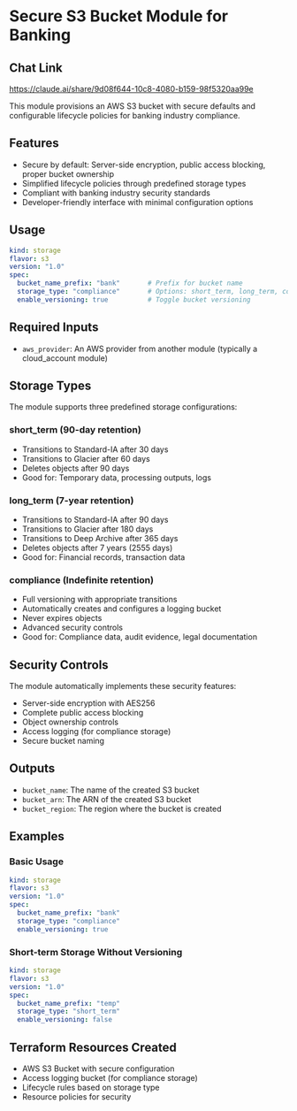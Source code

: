 # Secure S3 Bucket Module for Banking

## Chat Link
https://claude.ai/share/9d08f644-10c8-4080-b159-98f5320aa99e

This module provisions an AWS S3 bucket with secure defaults and configurable lifecycle policies for banking industry compliance.

## Features

- Secure by default: Server-side encryption, public access blocking, proper bucket ownership
- Simplified lifecycle policies through predefined storage types
- Compliant with banking industry security standards
- Developer-friendly interface with minimal configuration options

## Usage

```yaml
kind: storage
flavor: s3
version: "1.0"
spec:
  bucket_name_prefix: "bank"       # Prefix for bucket name
  storage_type: "compliance"       # Options: short_term, long_term, compliance
  enable_versioning: true          # Toggle bucket versioning
```

## Required Inputs

- `aws_provider`: An AWS provider from another module (typically a cloud_account module)

## Storage Types

The module supports three predefined storage configurations:

### short_term (90-day retention)
- Transitions to Standard-IA after 30 days
- Transitions to Glacier after 60 days
- Deletes objects after 90 days
- Good for: Temporary data, processing outputs, logs

### long_term (7-year retention)
- Transitions to Standard-IA after 90 days
- Transitions to Glacier after 180 days
- Transitions to Deep Archive after 365 days
- Deletes objects after 7 years (2555 days)
- Good for: Financial records, transaction data

### compliance (Indefinite retention)
- Full versioning with appropriate transitions
- Automatically creates and configures a logging bucket
- Never expires objects
- Advanced security controls
- Good for: Compliance data, audit evidence, legal documentation

## Security Controls

The module automatically implements these security features:

- Server-side encryption with AES256
- Complete public access blocking
- Object ownership controls
- Access logging (for compliance storage)
- Secure bucket naming

## Outputs

- `bucket_name`: The name of the created S3 bucket
- `bucket_arn`: The ARN of the created S3 bucket
- `bucket_region`: The region where the bucket is created

## Examples

### Basic Usage

```yaml
kind: storage
flavor: s3
version: "1.0"
spec:
  bucket_name_prefix: "bank"
  storage_type: "compliance"
  enable_versioning: true
```

### Short-term Storage Without Versioning

```yaml
kind: storage
flavor: s3
version: "1.0"
spec:
  bucket_name_prefix: "temp"
  storage_type: "short_term"
  enable_versioning: false
```

## Terraform Resources Created

- AWS S3 Bucket with secure configuration
- Access logging bucket (for compliance storage)
- Lifecycle rules based on storage type
- Resource policies for security
